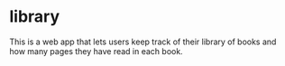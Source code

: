 # library
This is a web app that lets users keep track of their library of books and how many pages they have read in each book. 